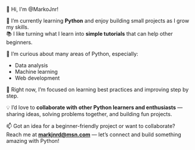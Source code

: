 👋 Hi, I'm @MarkoJnr!  

🐍 I’m currently learning **Python** and enjoy building small projects as I grow my skills.  
📚 I like turning what I learn into **simple tutorials** that can help other beginners.  

👀 I’m curious about many areas of Python, especially:  
- Data analysis  
- Machine learning  
- Web development  

🌱 Right now, I’m focused on learning best practices and improving step by step.  

💡 I’d love to **collaborate with other Python learners and enthusiasts** — sharing ideas, solving problems together, and building fun projects.  

📫 Got an idea for a beginner-friendly project or want to collaborate?  
Reach me at **markjnrd@msn.com** — let’s connect and build something amazing with Python!
<!---
MarkoJnr/MarkoJnr is a ✨ special ✨ repository because its `README.md` (this file) appears on your GitHub profile.
You can click the Preview link to take a look at your changes.
--->
